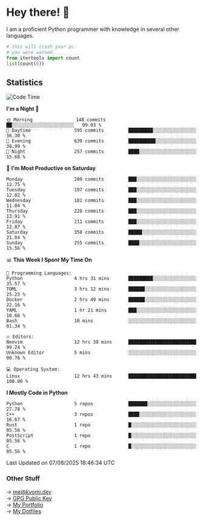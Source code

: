 # Hey there! 👋

I am a proficient Python programmer with knowledge in several other languages.

```py
# this will crash your pc.
# you were warned.
from itertools import count
list(count(0))
```

## Statistics
<!--START_SECTION:waka-->
![Code Time](http://img.shields.io/badge/Code%20Time-1%2C867%20hrs%2029%20mins-blue)

**I'm a Night 🦉** 

```text
🌞 Morning                148 commits         ██░░░░░░░░░░░░░░░░░░░░░░░   09.03 % 
🌆 Daytime                595 commits         █████████░░░░░░░░░░░░░░░░   36.30 % 
🌃 Evening                639 commits         ██████████░░░░░░░░░░░░░░░   38.99 % 
🌙 Night                  257 commits         ████░░░░░░░░░░░░░░░░░░░░░   15.68 % 
```
📅 **I'm Most Productive on Saturday** 

```text
Monday                   209 commits         ███░░░░░░░░░░░░░░░░░░░░░░   12.75 % 
Tuesday                  197 commits         ███░░░░░░░░░░░░░░░░░░░░░░   12.02 % 
Wednesday                181 commits         ███░░░░░░░░░░░░░░░░░░░░░░   11.04 % 
Thursday                 228 commits         ███░░░░░░░░░░░░░░░░░░░░░░   13.91 % 
Friday                   211 commits         ███░░░░░░░░░░░░░░░░░░░░░░   12.87 % 
Saturday                 358 commits         █████░░░░░░░░░░░░░░░░░░░░   21.84 % 
Sunday                   255 commits         ████░░░░░░░░░░░░░░░░░░░░░   15.56 % 
```


📊 **This Week I Spent My Time On** 

```text
💬 Programming Languages: 
Python                   4 hrs 31 mins       █████████░░░░░░░░░░░░░░░░   35.57 % 
TOML                     3 hrs 12 mins       ██████░░░░░░░░░░░░░░░░░░░   25.23 % 
Docker                   2 hrs 49 mins       ██████░░░░░░░░░░░░░░░░░░░   22.16 % 
YAML                     1 hr 21 mins        ███░░░░░░░░░░░░░░░░░░░░░░   10.66 % 
Bash                     10 mins             ░░░░░░░░░░░░░░░░░░░░░░░░░   01.34 % 

🔥 Editors: 
Neovim                   12 hrs 38 mins      █████████████████████████   99.24 % 
Unknown Editor           5 mins              ░░░░░░░░░░░░░░░░░░░░░░░░░   00.76 % 

💻 Operating System: 
Linux                    12 hrs 43 mins      █████████████████████████   100.00 % 
```

**I Mostly Code in Python** 

```text
Python                   5 repos             ███████░░░░░░░░░░░░░░░░░░   27.78 % 
C++                      3 repos             ████░░░░░░░░░░░░░░░░░░░░░   16.67 % 
Rust                     1 repo              █░░░░░░░░░░░░░░░░░░░░░░░░   05.56 % 
PostScript               1 repo              █░░░░░░░░░░░░░░░░░░░░░░░░   05.56 % 
C                        1 repo              █░░░░░░░░░░░░░░░░░░░░░░░░   05.56 % 
```




 Last Updated on 07/08/2025 18:46:34 UTC
<!--END_SECTION:waka-->

### Other Stuff

→ [me@kyomi.dev](mailto:me@kyomi.dev)\
→ [GPG Public Key](https://github.com/bitterteriyaki.gpg)\
→ [My Portfolio](https://kyomi.dev)\
→ [My Dotfiles](https://github.com/bitterteriyaki/dotfiles)

